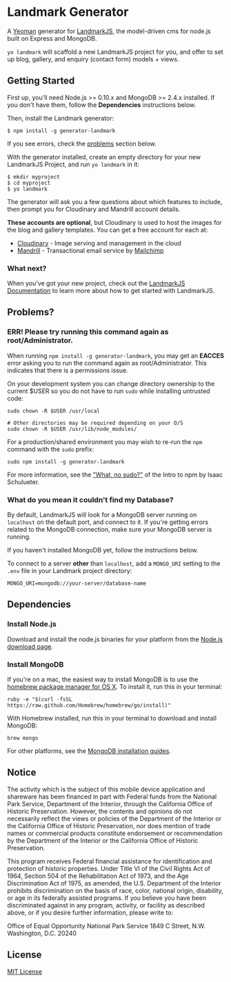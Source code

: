 # Landmark Generator

A [Yeoman](http://yeoman.io) generator for [LandmarkJS](http://getlandmarkproject.com), the model-driven cms for node.js built on Express and MongoDB.

`yo landmark` will scaffold a new LandmarkJS project for you, and offer to set up blog, gallery, and enquiry (contact form) models + views.

## Getting Started

First up, you'll need Node.js >= 0.10.x and MongoDB >= 2.4.x installed. If you don't have them, follow the **Dependencies** instructions below.

Then, install the Landmark generator:

````
$ npm install -g generator-landmark
````

If you see errors, check the [problems](#err-please-try-running-this-command-again-as-rootadministrator) section below.

With the generator installed, create an empty directory for your new LandmarkJS Project, and run `yo landmark` in it:

````
$ mkdir myproject
$ cd myproject
$ yo landmark
````

The generator will ask you a few questions about which features to include, then prompt you for Cloudinary and Mandrill account details.

**These accounts are optional**, but Cloudinary is used to host the images for the blog and gallery templates. You can get a free account for each at:

* [Cloudinary](https://cloudinary.com/users/register/free) - Image serving and management in the cloud
* [Mandrill](https://mandrill.com/signup/) - Transactional email service by [Mailchimp](http://mailchimp.com)

### What next?

When you've got your new project, check out the [LandmarkJS Documentation](http://getlandmarkproject.com/docs/cms) to learn more about how to get started with LandmarkJS.

## Problems?

### ERR! Please try running this command again as root/Administrator.

When running `npm install -g generator-landmark`, you may get an **EACCES** error asking you to run the command again as root/Administrator. This indicates that there is a permissions issue.

On your development system you can change directory ownership to the current $USER so you do not have to run `sudo` while installing untrusted code:

````
sudo chown -R $USER /usr/local

# Other directories may be required depending on your O/S
sudo chown -R $USER /usr/lib/node_modules/
````

For a production/shared environment you may wish to re-run the `npm` command with the `sudo` prefix:

````
sudo npm install -g generator-landmark
````

For more information, see the ["What, no sudo?"](http://foohack.com/2010/08/intro-to-npm/#what_no_sudo) of the Intro to npm by Isaac Schulueter.

### What do you mean it couldn't find my Database?

By default, LandmarkJS will look for a MongoDB server running on `localhost` on the default port, and connect to it. If you're getting errors related to the MongoDB connection, make sure your MongoDB server is running.

If you haven't installed MongoDB yet, follow the instructions below.

To connect to a server **other** than `localhost`, add a `MONGO_URI` setting to the `.env` file in your Landmark project directory:

````
MONGO_URI=mongodb://your-server/database-name
````


## Dependencies

### Install Node.js

Download and install the node.js binaries for your platform from the [Node.js download page](http://nodejs.org/download/).

### Install MongoDB

If you're on a mac, the easiest way to install MongoDB is to use the [homebrew package manager for OS X](http://brew.sh/). To install it, run this in your terminal:

````
ruby -e "$(curl -fsSL https://raw.github.com/Homebrew/homebrew/go/install)"
````

With Homebrew installed, run this in your terminal to download and install MongoDB:

````
brew mongo
````

For other platforms, see the [MongoDB installation guides](http://docs.mongodb.org/manual/installation/).


## Notice

The activity which is the subject of this mobile device application
and shareware has been financed in part with Federal funds from the
National Park Service, Department of the Interior, through the
California Office of Historic Preservation. However, the contents
and opinions do not necessarily reflect the views or policies of the
Department of the Interior or the California Office of Historic
Preservation, nor does mention of trade names or commercial products
constitute endorsement or recommendation by the Department of the
Interior or the California Office of Historic Preservation.
 
This program receives Federal financial assistance for identification
and protection of historic properties. Under Title VI of the Civil
Rights Act of 1964, Section 504 of the Rehabilitation Act of 1973,
and the Age Discrimination Act of 1975, as amended, the U.S.
Department of the Interior prohibits discrimination on the basis of
race, color, national origin, disability, or age in its federally
assisted programs. If you believe you have been discriminated against
in any program, activity, or facility as described above, or if you
desire further information, please write to:

Office of Equal Opportunity
National Park Service
1849 C Street, N.W.
Washington, D.C. 20240


## License

[MIT License](http://en.wikipedia.org/wiki/MIT_License)
